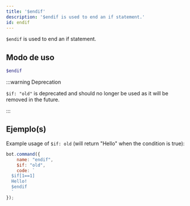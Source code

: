 ```yaml
---
title: '$endif'
description: '$endif is used to end an if statement.'
id: endif
---
```


`$endif` is used to end an if statement.

## Modo de uso

```php
$endif
```

:::warning Deprecation


`$if: "old"` is deprecated and should no longer be used as it will be removed in the future.

:::


## Ejemplo(s)

Example usage of `$if: old` (will return "Hello" when the condition is true):

```javascript
bot.command({
    name: "endif",
    $if: "old",
    code: `
  $if[1==1]
  Hello!
  $endif
  `
});
```